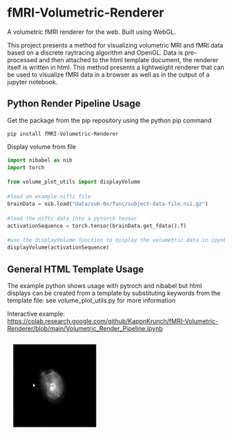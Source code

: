 # fMRI-Volumetric-Renderer
A volumetric fMRI renderer for the web. Built using WebGL.

This project presents a method for visualizing volumetric MRI and fMRI data based on a discrete raytracing algorithm and OpenGL.
Data is pre-processed and then attached to the html template document, the renderer itself is written in html. This method presents a lightweight 
renderer that can be used to visualize fMRI data in a browser as well as in the output of a jupyter notebook.

## Python Render Pipeline Usage
Get the package from the pip repository using the python pip command
```console
pip install fMRI-Volumetric-Renderer
```
Display volume from file
```python
import nibabel as nib
import torch

from volume_plot_utils import displayVolume

#load an example nifti file
brainData = nib.load("data/sub-0x/func/subject-data-file.nii.gz")

#load the nifti data into a pytorch tensor
activationSequence = torch.tensor(brainData.get_fdata().T)

#use the displayVolume function to display the volumetric data in ipynb
displayVolume(activationSequence)
```

## General HTML Template Usage
The example python shows usage with pytroch and nibabel but html displays can be created from a template by substituting keywords from the template file:
see volume_plot_utils.py for more information


Interactive example:
https://colab.research.google.com/github/KappnKrunch/fMRI-Volumetric-Renderer/blob/main/Volumetric_Render_Pipeline.ipynb


![Gif showing the renderer](view.gif "MRI view")

